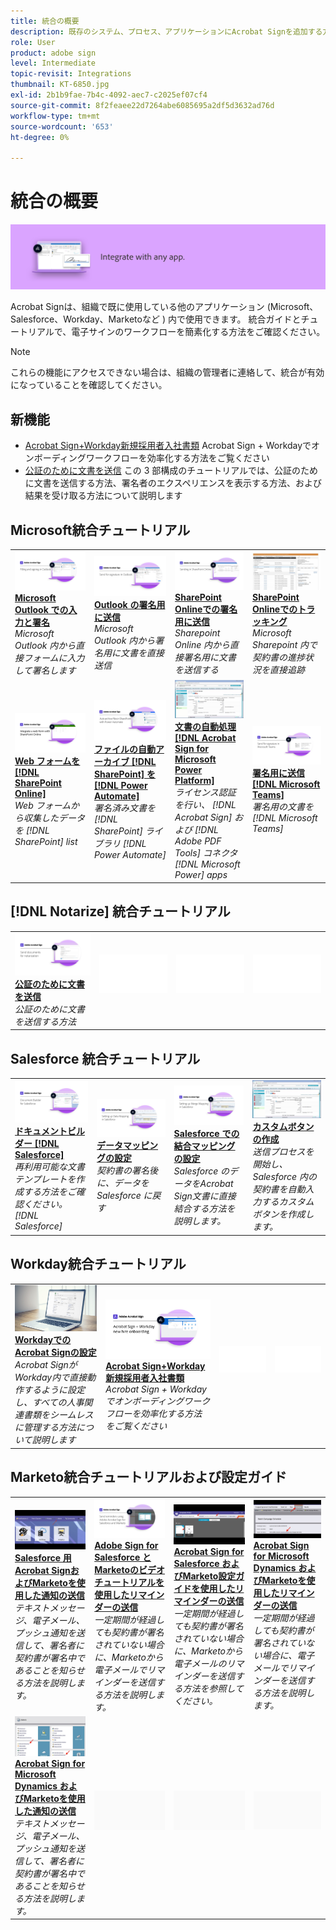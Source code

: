 ```yaml
---
title: 統合の概要
description: 既存のシステム、プロセス、アプリケーションにAcrobat Signを追加する方法を説明します
role: User
product: adobe sign
level: Intermediate
topic-revisit: Integrations
thumbnail: KT-6850.jpg
exl-id: 2b1b9fae-7b4c-4092-aec7-c2025ef07cf4
source-git-commit: 8f2feaee22d7264abe6085695a2df5d3632ad76d
workflow-type: tm+mt
source-wordcount: '653'
ht-degree: 0%

---
```


# 統合の概要

![Sign 画像を統合](../assets/Hero-Integrate.png)

Acrobat Signは、組織で既に使用している他のアプリケーション (Microsoft、Salesforce、Workday、Marketoなど ) 内で使用できます。 統合ガイドとチュートリアルで、電子サインのワークフローを簡素化する方法をご確認ください。

>[!NOTE]
> これらの機能にアクセスできない場合は、組織の管理者に連絡して、統合が有効になっていることを確認してください。

## 新機能

* [Acrobat Sign+Workday新規採用者入社書類](acrobat-sign-workday-onboarding.md)
Acrobat Sign + Workdayでオンボーディングワークフローを効率化する方法をご覧ください
* [公証のために文書を送信](send-document-notarize.md)
この 3 部構成のチュートリアルでは、公証のために文書を送信する方法、署名者のエクスペリエンスを表示する方法、および結果を受け取る方法について説明します

## Microsoft統合チュートリアル

<table style="table-layout:fixed">
<tr>
  <td>
    <a href="fill-and-sign-doc-microsoft-outlook.md">
      <img alt="Microsoft Outlook での入力と署名" src="../assets/MS-FillSign.png" />
    </a>
    <div>
    <a href="fill-and-sign-doc-microsoft-outlook.md"><strong>Microsoft Outlook での入力と署名</strong></a>
    </div>
    <em>Microsoft Outlook 内から直接フォームに入力して署名します</em>
    <br>
  </td>
  <td>
    <a href="send-for-signature-with-outlook.md">
      <img alt="Outlook の署名用に送信" src="../assets/MS-SendOutlook.png" />
    </a>
    <div>
    <a href="send-for-signature-with-outlook.md"><strong>Outlook の署名用に送信</strong></a>
    </div>
    <em>Microsoft Outlook 内から署名用に文書を直接送信</em>
    <br>
  </td>
  <td>
    <a href="send-for-signature-with-sharepoint-online.md">
      <img alt="SharePoint Onlineでの署名用に送信" src="../assets/Sending-in-SP.png" />
    </a>
    <div>
    <a href="send-for-signature-with-sharepoint-online.md"><strong>SharePoint Onlineでの署名用に送信</strong></a>
    </div>
    <em>Sharepoint Online 内から直接署名用に文書を送信する</em>
    <br>
  </td>
   <td>
    <a href="track-an-agreement-with-sharepoint-online.md">
      <img alt="SharePoint Onlineでのトラッキング" src="../assets/MS-TrackSP.png" />
    </a>
    <div>
    <a href="track-an-agreement-with-sharepoint-online.md"><strong>SharePoint Onlineでのトラッキング</strong></a>
    </div>
    <em>Microsoft Sharepoint 内で契約書の進捗状況を直接追跡</em>
    <br>
  </td>
</tr>
<tr>
  <td>
    <a href="integrate-web-form-sharepoint-online.md">
      <img alt="Web フォームを [!DNL SharePoint Online]" src="../assets/Web-form-sp.png" />
    </a>
    <div>
    <a href="integrate-web-form-sharepoint-online.md"><strong>Web フォームを [!DNL SharePoint Online]</strong></a>
    </div>
    <em>Web フォームから収集したデータを [!DNL SharePoint] list</em>
    <br>
  </td>
  <td>
    <a href="auto-archive-sharepoint-power-automate.md">
      <img alt="ファイルの自動アーカイブ [!DNL SharePoint] を [!DNL Power Automate]" src="../assets/Autoarchive.png" />
    </a>
    <div>
    <a href="auto-archive-sharepoint-power-automate.md"><strong>ファイルの自動アーカイブ [!DNL SharePoint] を [!DNL Power Automate]</strong></a>
    </div>
    <em>署名済み文書を [!DNL SharePoint] ライブラリ [!DNL Power Automate]</em>
    <br>
  </td>
  <td>
    <a href="documentautomation.md">
      <img alt="文書の自動処理 [!DNL Acrobat Sign for Microsoft Power Platform]" src="../assets/SF-Button.png" />
    </a>
    <div>
    <a href="documentautomation.md"><strong>文書の自動処理 [!DNL Acrobat Sign for Microsoft Power Platform]</strong></a>
    </div>
    <em>ライセンス認証を行い、 [!DNL Acrobat Sign] および [!DNL Adobe PDF Tools] コネクタ [!DNL Microsoft Power] apps</em>
    <br>
  </td>
   <td>
    <a href="adobe-sign-teams-mortgage.md">
      <img alt="署名用の文書の送信 [!DNL Microsoft Teams]" src="../assets/teamsmortgage.png" />
    </a>
    <div>
    <a href="adobe-sign-teams-mortgage.md"><strong>署名用に送信 [!DNL Microsoft Teams]</strong></a>
    </div>
    <em>署名用の文書を [!DNL Microsoft Teams]</em>
    <br>
  </td>
</tr>
</table>

## [!DNL Notarize] 統合チュートリアル

<table style="table-layout:fixed">
<tr>
  <td>
    <a href="send-document-notarize.md">
      <img alt="公証のために文書を送信" src="../assets/Notarize.png" />
    </a>
    <div>
    <a href="send-document-notarize.md"><strong>公証のために文書を送信</strong></a>
    </div>
    <em>公証のために文書を送信する方法</em>
    <br>
  </td>
  <td>
    <img alt="スペーサー" src="../assets/Whitespacer.png" />
    <div>
    <br>
  </td>
  <td>
    <img alt="スペーサー" src="../assets/Whitespacer.png" />
    <div>
    <br>
  </td>
  <td>
    <img alt="スペーサー" src="../assets/Whitespacer.png" />
    <div>
    <br>
  </td>
</tr>
</table>

## Salesforce 統合チュートリアル

<table style="table-layout:fixed">
<tr>
  <td>
    <a href="create-an-agreement-template.md">
      <img alt="ドキュメントビルダー [!DNL Salesforce]" src="../assets/SF-Template.png" />
    </a>
    <div>
    <a href="create-an-agreement-template.md"><strong>ドキュメントビルダー [!DNL Salesforce]</strong></a>
    </div>
    <em>再利用可能な文書テンプレートを作成する方法をご確認ください。 [!DNL Salesforce]</em>
    <br>
  </td>
  <td>
    <a href="set-up-data-mapping.md">
      <img alt="データマッピングの設定" src="../assets/SF-DataMapping.png" />
    </a>
    <div>
    <a href="set-up-data-mapping.md"><strong>データマッピングの設定</strong></a>
    </div>
    <em>契約書の署名後に、データを Salesforce に戻す</em>
    <br>
  </td>
  <td>
    <a href="set-up-merging-map.md">
      <img alt="Salesforce での結合マッピングの設定" src="../assets/SF-MergeMapping.png" />
    </a>
    <div>
    <a href="set-up-merging-map.md"><strong>Salesforce での結合マッピングの設定</strong></a>
    </div>
    <em>Salesforce のデータをAcrobat Sign文書に直接結合する方法を説明します。</em>
    <br>
  </td>
  <td>
    <a href="create-a-custom-button.md">
      <img alt="カスタムボタンの作成" src="../assets/SF-Button.png" />
    </a>
    <div>
    <a href="create-a-custom-button.md"><strong>カスタムボタンの作成</strong></a>
    </div>
    <em>送信プロセスを開始し、Salesforce 内の契約書を自動入力するカスタムボタンを作成します。</em>
    <br>
  </td>
</tr>
</table>

## Workday統合チュートリアル

<table style="table-layout:fixed">
<tr>
  <td>
    <a href="workday.md">
      <img alt="WorkdayでのAcrobat Signの設定" src="../assets/WD-Configure.png" />
    </a>
    <div>
    <a href="acrobat-sign-workday-onboarding.md"><strong>WorkdayでのAcrobat Signの設定</strong></a>
    </div>
    <em>Acrobat SignがWorkday内で直接動作するように設定し、すべての人事関連書類をシームレスに管理する方法について説明します</em>
    <br>
  </td>
  <td>
    <a href="acrobat-sign-workday-onboarding.md">
      <img alt="Acrobat Sign+Workday新規採用者入社書類" src="../assets/workday.png" />
    </a>
    <div>
    <a href="acrobat-sign-workday-onboarding.md"><strong>Acrobat Sign+Workday新規採用者入社書類</strong></a>
    </div>
    <em>Acrobat Sign + Workdayでオンボーディングワークフローを効率化する方法をご覧ください</em>
    <br>
  </td>
  <td>
    <img alt="スペーサー" src="../assets/Whitespacer.png" />
    <div>
    <br>
  </td>
  <td>
    <img alt="スペーサー" src="../assets/Whitespacer.png" />
    <div>
    <br>
  </td>
</tr>
</table>

## Marketo統合チュートリアルおよび設定ガイド

<table style="table-layout:fixed">
<tr>
  <td>
    <a href="marketo-salesforce-sms.md">
      <img alt="Salesforce 用Acrobat SignおよびMarketoを使用した通知の送信" src="../assets/Integrate-Salesforce-SMS.jpg" />
    </a>
    <div>
    <a href="marketo-salesforce-sms.md"><strong>Salesforce 用Acrobat SignおよびMarketoを使用した通知の送信</strong></a>
    </div>
    <em>テキストメッセージ、電子メール、プッシュ通知を送信して、署名者に契約書が署名中であることを知らせる方法を説明します。</em>
    <br>
  </td>
  <td>
    <a href="marketo-salesforce-reminder-video.md">
      <img alt="Acrobat Sign for Salesforce とMarketoのビデオチュートリアルを使用したリマインダーの送信" src="../assets/Integrate-Salesforce-Reminder-Video.png" />
    </a>
    <div>
    <a href="marketo-salesforce-reminder.md"><strong>Adobe Sign for Salesforce とMarketoのビデオチュートリアルを使用したリマインダーの送信</strong></a>
    </div>
    <em>一定期間が経過しても契約書が署名されていない場合に、Marketoから電子メールでリマインダーを送信する方法を説明します。</em>
    <br>
  </td>
  <td>
    <a href="marketo-salesforce-reminder.md">
      <img alt="Acrobat Sign for Salesforce およびMarketo設定ガイドを使用したリマインダーの送信" src="../assets/Integrate-Salesforce-Reminder.jpg" />
    </a>
    <div>
    <a href="marketo-salesforce-reminder.md"><strong>Acrobat Sign for Salesforce およびMarketo設定ガイドを使用したリマインダーの送信</strong></a>
    </div>
    <em>一定期間が経過しても契約書が署名されていない場合に、Marketoから電子メールのリマインダーを送信する方法を参照してください。</em>
    <br>
  </td>
   <td>
    <a href="marketo-dynamics-reminder.md">
      <img alt="Acrobat Sign for Microsoft Dynamics およびMarketoを使用したリマインダーの送信" src="../assets/Integrate-Dynamics-Reminder.jpg" />
    </a>
    <div>
    <a href="marketo-dynamics-reminder.md"><strong>Acrobat Sign for Microsoft Dynamics およびMarketoを使用したリマインダーの送信</strong></a>
    </div>
    <em>一定期間が経過しても契約書が署名されていない場合に、電子メールでリマインダーを送信する方法を説明します。</em>
    <br>
  </td>
</tr>
<tr>
  <td>
    <a href="marketo-dynamics-sms.md">
      <img alt="Acrobat Sign for Microsoft Dynamics およびMarketoを使用した通知の送信" src="../assets/Integrate-Dynamics-SMS.jpg" />
    </a>
    <div>
    <a href="marketo-dynamics-sms.md"><strong>Acrobat Sign for Microsoft Dynamics およびMarketoを使用した通知の送信</strong></a>
    </div>
    <em>テキストメッセージ、電子メール、プッシュ通知を送信して、署名者に契約書が署名中であることを知らせる方法を説明します。</em>
    <br>
  </td>
  <td>
    <img alt="スペーサー" src="../assets/Grayspacer.png" />
    <div>
    <br>
  </td>
  <td>
    <img alt="スペーサー" src="../assets/Grayspacer.png" />
    <div>
    <br>
  </td>
  <td>
    <img alt="スペーサー" src="../assets/Grayspacer.png" />
    <div>
    <br>
  </td>
</tr>
</table>
